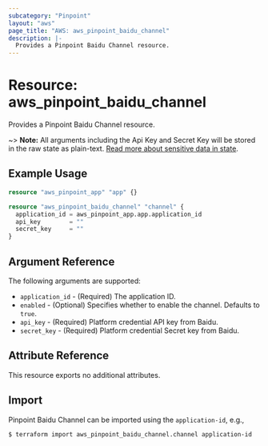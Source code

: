 ```yaml
---
subcategory: "Pinpoint"
layout: "aws"
page_title: "AWS: aws_pinpoint_baidu_channel"
description: |-
  Provides a Pinpoint Baidu Channel resource.
---
```


# Resource: aws_pinpoint_baidu_channel

Provides a Pinpoint Baidu Channel resource.

~> **Note:** All arguments including the Api Key and Secret Key will be stored in the raw state as plain-text.
[Read more about sensitive data in state](https://www.terraform.io/docs/state/sensitive-data.html).

## Example Usage

```terraform
resource "aws_pinpoint_app" "app" {}

resource "aws_pinpoint_baidu_channel" "channel" {
  application_id = aws_pinpoint_app.app.application_id
  api_key        = ""
  secret_key     = ""
}
```

## Argument Reference

The following arguments are supported:

* `application_id` - (Required) The application ID.
* `enabled` - (Optional) Specifies whether to enable the channel. Defaults to `true`.
* `api_key` - (Required) Platform credential API key from Baidu.
* `secret_key` - (Required) Platform credential Secret key from Baidu.

## Attribute Reference

This resource exports no additional attributes.

## Import

Pinpoint Baidu Channel can be imported using the `application-id`, e.g.,

```
$ terraform import aws_pinpoint_baidu_channel.channel application-id
```
